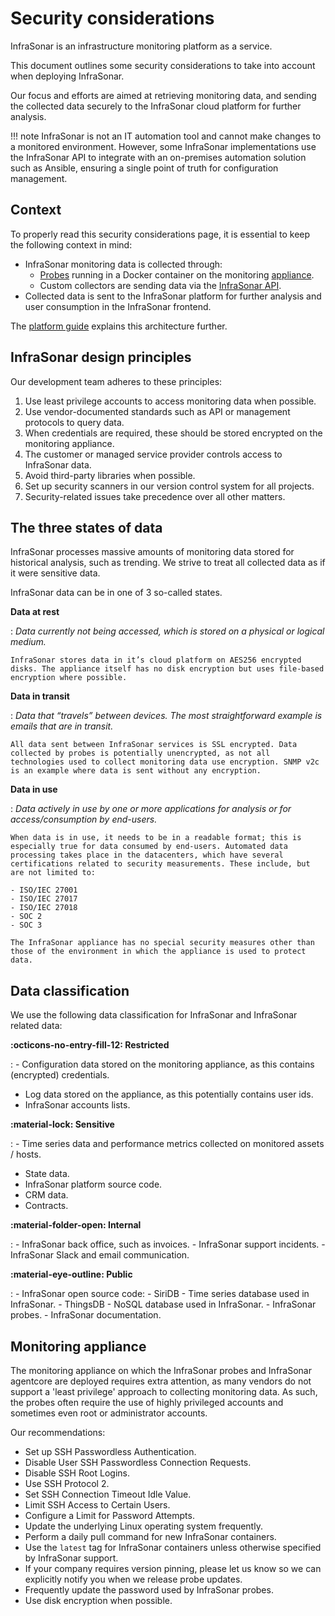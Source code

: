# Security considerations

InfraSonar is an infrastructure monitoring platform as a service.

This document outlines some security considerations to take into account when deploying InfraSonar.

Our focus and efforts are aimed at retrieving monitoring data, and sending the collected data securely to the InfraSonar cloud platform for further analysis.

!!! note
    InfraSonar is not an IT automation tool and cannot make changes to a monitored environment. However, some InfraSonar implementations use the InfraSonar API to integrate with an on-premises automation solution such as Ansible, ensuring a single point of truth for configuration management.

## Context

To properly read this security considerations page, it is essential to keep the following context in mind:

- InfraSonar monitoring data is collected through:
  -  [Probes](../collectors/probes/index.md) running in a Docker container on the monitoring [appliance](../collectors/probes/appliance/appliance_deployment.md).
  - Custom collectors are sending data via the [InfraSonar API](https://docs.oversig.ht/api/data/insert-data/).
- Collected data is sent to the InfraSonar platform for further analysis and user consumption in the InfraSonar frontend.

The [platform guide](../introduction/platform.md) explains this architecture further.

## InfraSonar design principles

Our development team adheres to these principles:

1. Use least privilege accounts to access monitoring data when possible.
2. Use vendor-documented standards such as API or management protocols to query data.
3. When credentials are required, these should be stored encrypted on the monitoring appliance.
4. The customer or managed service provider controls access to InfraSonar data.
5. Avoid third-party libraries when possible.
6. Set up security scanners in our version control system for all projects.
7. Security-related issues take precedence over all other matters.

## The three states of data

InfraSonar processes massive amounts of monitoring data stored for historical analysis, such as trending.
We strive to treat all collected data as if it were sensitive data.

InfraSonar data can be in one of 3 so-called states.

**Data at rest**

:   _Data currently not being accessed, which is stored on a physical or logical medium._

    InfraSonar stores data in it’s cloud platform on AES256 encrypted disks. The appliance itself has no disk encryption but uses file-based encryption where possible.

**Data in transit**

:   _Data that “travels” between devices. The most straightforward example is emails that are in transit._

    All data sent between InfraSonar services is SSL encrypted. Data collected by probes is potentially unencrypted, as not all technologies used to collect monitoring data use encryption. SNMP v2c is an example where data is sent without any encryption.

**Data in use**

:   _Data actively in use by one or more applications for analysis or for access/consumption by end-users._

    When data is in use, it needs to be in a readable format; this is especially true for data consumed by end-users. Automated data processing takes place in the datacenters, which have several certifications related to security measurements. These include, but are not limited to:

    - ISO/IEC 27001
    - ISO/IEC 27017
    - ISO/IEC 27018
    - SOC 2
    - SOC 3

    The InfraSonar appliance has no special security measures other than those of the environment in which the appliance is used to protect data.

## Data classification

We use the following data classification for InfraSonar and InfraSonar related data:

**:octicons-no-entry-fill-12: Restricted**

:  - Configuration data stored on the monitoring appliance, as this contains (encrypted) credentials.
   - Log data stored on the appliance, as this potentially contains user ids.
   - InfraSonar accounts lists.

**:material-lock: Sensitive**

:  - Time series data and performance metrics collected on monitored assets / hosts.
   - State data.
   - InfraSonar platform source code.
   - CRM data.
   - Contracts.

**:material-folder-open: Internal**

:   - InfraSonar back office, such as invoices.
    - InfraSonar support incidents.
    - InfraSonar Slack and email communication.

**:material-eye-outline: Public**

:   - InfraSonar open source code:
        - SiriDB - Time series database used in InfraSonar.
        - ThingsDB - NoSQL database used in InfraSonar.
        - InfraSonar probes.
    - InfraSonar documentation.

## Monitoring appliance

The monitoring appliance on which the InfraSonar probes and InfraSonar agentcore are deployed requires extra attention, as many vendors do not support a 'least privilege' approach to collecting monitoring data. As such, the probes often require the use of highly privileged accounts and sometimes even root or administrator accounts.

Our recommendations:

- Set up SSH Passwordless Authentication.
- Disable User SSH Passwordless Connection Requests.
- Disable SSH Root Logins.
- Use SSH Protocol 2.
- Set SSH Connection Timeout Idle Value.
- Limit SSH Access to Certain Users.
- Configure a Limit for Password Attempts.
- Update the underlying Linux operating system frequently.
- Perform a daily pull command for new InfraSonar containers.
- Use the `latest` tag for InfraSonar containers unless otherwise specified by InfraSonar support.
- If your company requires version pinning, please let us know so we can explicitly notify you when we release probe updates.
- Frequently update the password used by InfraSonar probes.
- Use disk encryption when possible.
